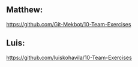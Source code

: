 ## Matthew:  
https://github.com/Git-Mekbot/10-Team-Exercises  

## Luis:
https://github.com/luiskohavila/10-Team-Exercises

